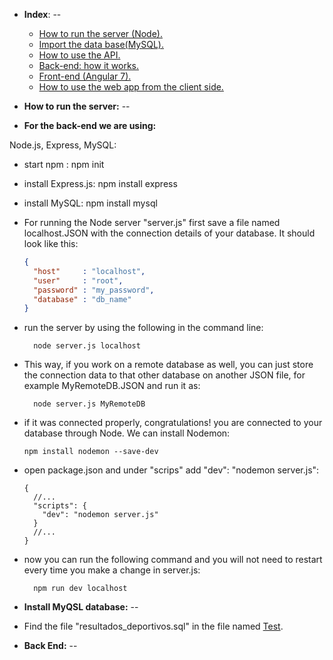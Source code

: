 * **Index**:
--
  * <a href="">How to run the server (Node).</a>
  * <a href="">Import the data base(MySQL).</a>
  * <a href="">How to use the API.</a>
  * <a href="">Back-end: how it works.</a>
  * <a href="">Front-end (Angular 7).</a>
  * <a href="">How to use the web app from the client side.</a>


* **How to run the server:**
--

* **For the back-end we are using:**

 Node.js, Express, MySQL:

  * start npm :
        npm init
  * install Express.js:
        npm install express
  * install MySQL:
        npm install mysql

* For running the Node server "server.js" first save a file named localhost.JSON with the connection details of your database. It should look like this:

  ```JSON
  {
    "host"     : "localhost",
    "user"     : "root",
    "password" : "my_password",
    "database" : "db_name"
  }
  ```      
* run the server by using the following in the command line:

        node server.js localhost

* This way, if you work on a remote database as well, you can just store the connection data to that other database on another JSON file, for example MyRemoteDB.JSON and run it as:

        node server.js MyRemoteDB

* if it was connected properly, congratulations! you are connected to your database through Node. We can install Nodemon:

      npm install nodemon --save-dev

* open package.json and under "scrips" add "dev": "nodemon server.js":

      {
        //...
        "scripts": {
          "dev": "nodemon server.js"
        }
        //...
      }

* now you can run the following command and you will not need to restart every time you make a change in server.js:

        npm run dev localhost


* **Install MyQSL database:**
--
* Find the file "resultados_deportivos.sql" in the file named   <a href="">Test</a>.  


* **Back End:**
--
